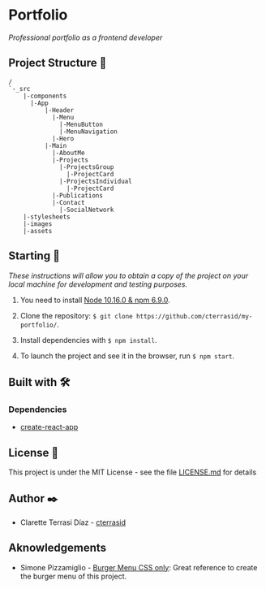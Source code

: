 # Portfolio

_Professional portfolio as a frontend developer_

## Project Structure 📄

```
/
`-_src
    |-components
      |-App
          |-Header
            |-Menu
              |-MenuButton
              |-MenuNavigation
            |-Hero
          |-Main
            |-AboutMe
            |-Projects
              |-ProjectsGroup
                |-ProjectCard
              |-ProjectsIndividual
                |-ProjectCard
            |-Publications
            |-Contact
              |-SocialNetwork
    |-stylesheets
    |-images
    |-assets
```

## Starting 🚀

_These instructions will allow you to obtain a copy of the project on your local machine for development and testing purposes._

1. You need to install [Node 10.16.0 & npm 6.9.0](https://nodejs.org/es/download/).

2. Clone the repository: `$ git clone https://github.com/cterrasid/my-portfolio/`.

3. Install dependencies with `$ npm install`.

4. To launch the project and see it in the browser, run `$ npm start`.


## Built with 🛠️

### Dependencies

- [create-react-app](https://create-react-app.dev/docs/getting-started/)

## License 📄

This project is under the MIT License - see the file [LICENSE.md](LICENSE.md) for details

## Author ✒️

- Clarette Terrasi Díaz - [cterrasid](https://www.linkedin.com/in/clarette-terrasi-diaz/?locale=en_US)

## Aknowledgements

- Simone Pizzamiglio - [Burger Menu CSS only](https://codepen.io/simonepizzamiglio/pen/OjMbZx): Great reference to create the burger menu of this project.
